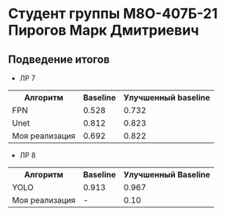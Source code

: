 # Студент группы М8О-407Б-21 Пирогов Марк Дмитриевич

## Подведение итогов

- ЛР 7

<table>
    <tr>
        <th>Алгоритм</th>
        <th>Baseline</th>
        <th>Улучшенный baseline</th>
    </tr>
    <tr>
        <td>FPN</td>
        <td>0.528</td>
        <td>0.732</td>
    </tr>
    <tr>
        <td>Unet</td>
        <td>0.812</td>
        <td>0.823</td>
    </tr>
    <tr>
        <td>Моя реализация</td>
        <td>0.692</td>
        <td>0.822</td>
    </tr>
</table>

- ЛР 8

<table>
    <tr>
        <th>Алгоритм</th>
        <th>Baseline</th>
        <th>Улучшенный Baseline</th>
    </tr>
    <tr>
        <td>YOLO</td>
        <td>0.913</td>
        <td>0.967</td>
    </tr>
    <tr>
        <td>Моя реализация</td>
        <td>-</td>
        <td>0.10</td>
    </tr>
</table>
